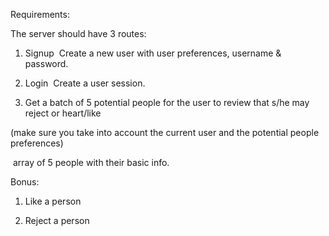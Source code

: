 Requirements:

The server should have 3 routes:

1. Signup ­ Create a new user with user preferences, username & password.

2. Login ­ Create a user session.

3. Get a batch of 5 potential people for the user to review that s/he may reject or heart/like

(make sure you take into account the current user and the potential people preferences)

­ array of 5 people with their basic info.

Bonus:

1. Like a person

2. Reject a person
